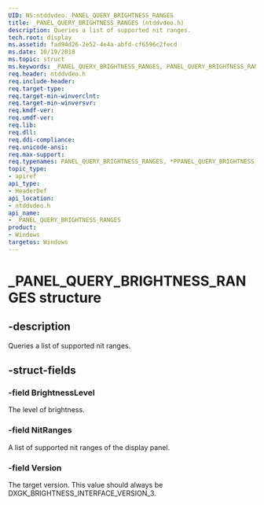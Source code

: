 ```yaml
---
UID: NS:ntddvdeo._PANEL_QUERY_BRIGHTNESS_RANGES
title: _PANEL_QUERY_BRIGHTNESS_RANGES (ntddvdeo.h)
description: Queries a list of supported nit ranges.
tech.root: display
ms.assetid: fad94d26-2e52-4e4a-abfd-cf6596c2fecd
ms.date: 10/19/2018
ms.topic: struct
ms.keywords: _PANEL_QUERY_BRIGHTNESS_RANGES, PANEL_QUERY_BRIGHTNESS_RANGES, *PPANEL_QUERY_BRIGHTNESS_RANGES,
req.header: ntddvdeo.h
req.include-header:
req.target-type:
req.target-min-winverclnt:
req.target-min-winversvr:
req.kmdf-ver:
req.umdf-ver:
req.lib:
req.dll:
req.ddi-compliance:
req.unicode-ansi:
req.max-support:
req.typenames: PANEL_QUERY_BRIGHTNESS_RANGES, *PPANEL_QUERY_BRIGHTNESS_RANGES
topic_type:
- apiref
api_type:
- HeaderDef
api_location:
- ntddvdeo.h
api_name:
- _PANEL_QUERY_BRIGHTNESS_RANGES
product: 
- Windows
targetos: Windows
---
```


# _PANEL_QUERY_BRIGHTNESS_RANGES structure

## -description

Queries a list of supported nit ranges.

## -struct-fields

### -field BrightnessLevel

The level of brightness.

### -field NitRanges

A list of supported nit ranges of the display panel.

### -field Version

The target version. This value should always be DXGK_BRIGHTNESS_INTERFACE_VERSION_3.
